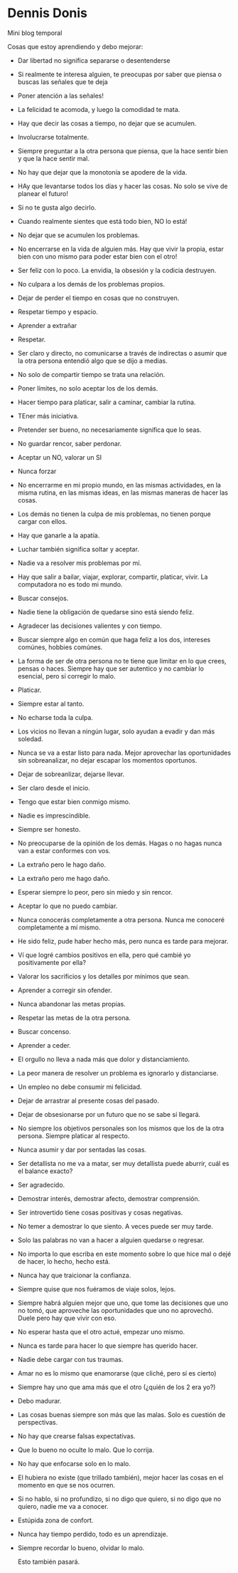 # Dennis Donis
Mini blog temporal

Cosas que estoy aprendiendo y debo mejorar:
  - Dar libertad no significa separarse o desentenderse
  - Si realmente te interesa alguien, te preocupas por saber que piensa o buscas las señales que te deja
  - Poner atención a las señales!
  - La felicidad te acomoda, y luego la comodidad te mata.
  - Hay que decir las cosas a tiempo, no dejar que se acumulen.
  - Involucrarse totalmente.
  - Siempre preguntar a la otra persona que piensa, que la hace sentir bien y que la hace sentir mal.
  - No hay que dejar que la monotonía se apodere de la vida.
  - HAy que levantarse todos los días y hacer las cosas. No solo se vive de planear el futuro!
  - Si no te gusta algo decirlo.
  - Cuando realmente sientes que está todo bien, NO lo está!
  - No dejar que se acumulen los problemas.
  - No encerrarse en la vida de alguien más. Hay que vivir la propia, estar bien con uno mismo para poder estar bien con el otro!
  - Ser feliz con lo poco. La envidia, la obsesión y la codicia destruyen.
  - No culpara a los demás de los problemas propios.
  - Dejar de perder el tiempo en cosas que no construyen.
  - Respetar tiempo y espacio.
  - Aprender a extrañar
  - Respetar.
  - Ser claro y directo, no comunicarse a través de indirectas o asumir que la otra persona entendió algo que se dijo a medias.
  - No solo de compartir tiempo se trata una relación.
  - Poner límites, no solo aceptar los de los demás.
  - Hacer tiempo para platicar, salir a caminar, cambiar la rutina.
  - TEner más iniciativa.
  - Pretender ser bueno, no necesariamente significa que lo seas.
  - No guardar rencor, saber perdonar.
  - Aceptar un NO, valorar un SI
  - Nunca forzar
  - No encerrarme en mi propio mundo, en las mismas actividades, en la misma rutina, en las mismas ideas, en las mismas maneras de hacer las cosas. 
  - Los demás no tienen la culpa de mis problemas, no tienen porque cargar con ellos.
  - Hay que ganarle a la apatía.
  - Luchar también significa soltar y aceptar.
  - Nadie va a resolver mis problemas por mí.
  - Hay que salir a bailar, viajar, explorar, compartir, platicar, vivir. La computadora no es todo mi mundo.
  - Buscar consejos.
  - Nadie tiene la obligación de quedarse sino está siendo feliz.
  - Agradecer las decisiones valientes y con tiempo.
  - Buscar siempre algo en común que haga feliz a los dos, intereses comúnes, hobbies comúnes.
  - La forma de ser de otra persona no te tiene que limitar en lo que crees, pensas o haces. Siempre hay que ser autentico y no cambiar lo esencial, pero sí corregir lo malo.
  - Platicar.
  - Siempre estar al tanto.
  - No echarse toda la culpa.
  - Los vicios no llevan a ningún lugar, solo ayudan a evadir y dan más soledad.
  - Nunca se va a estar listo para nada. Mejor aprovechar las oportunidades sin sobreanalizar, no dejar escapar los momentos oportunos.
  - Dejar de sobreanlizar, dejarse llevar.
  - Ser claro desde el inicio.
  - Tengo que estar bien conmigo mismo. 
  - Nadie es imprescindible.
  - Siempre ser honesto.
  - No preocuparse de la opinión de los demás. Hagas o no hagas nunca van a estar conformes con vos.
  - La extraño pero le hago daño.
  - La extraño pero me hago daño.
  - Esperar siempre lo peor, pero sin miedo y sin rencor.
  - Aceptar lo que no puedo cambiar.
  - Nunca conocerás completamente a otra persona. Nunca me conoceré completamente a mí mismo.
  - He sido feliz, pude haber hecho más, pero nunca es tarde para mejorar.
  - Ví que logré cambios positivos en ella, pero qué cambié yo positivamente por ella?
  - Valorar los sacrificios y los detalles por mínimos que sean.
  - Aprender a corregir sin ofender.
  - Nunca abandonar las metas propias.
  - Respetar las metas de la otra persona.
  - Buscar concenso.
  - Aprender a ceder.
  - El orgullo no lleva a nada más que dolor y distanciamiento.
  - La peor manera de resolver un problema es ignorarlo y distanciarse.
  - Un empleo no debe consumir mi felicidad.
  - Dejar de arrastrar al presente cosas del pasado.
  - Dejar de obsesionarse por un futuro que no se sabe sí llegará.
  - No siempre los objetivos personales son los mismos que los de la otra persona. Siempre platicar al respecto.
  - Nunca asumir y dar por sentadas las cosas.
  - Ser detallista no me va a matar, ser muy detallista puede aburrir, cuál es el balance exacto?
  - Ser agradecido.
  - Demostrar interés, demostrar afecto, demostrar comprensión.
  - Ser introvertido tiene cosas positivas y cosas negativas.
  - No temer a demostrar lo que siento. A veces puede ser muy tarde.
  - Solo las palabras no van a hacer a alguien quedarse o regresar.
  - No importa lo que escriba en este momento sobre lo que hice mal o dejé de hacer, lo hecho, hecho está.
  - Nunca hay que traicionar la confianza.
  - Siempre quise que nos fuéramos de viaje solos, lejos.
  - Siempre habrá alguien mejor que uno, que tome las decisiones que uno no tomó, que aproveche las oportunidades que uno no aprovechó. Duele pero hay que vivir con eso.
  - No esperar hasta que el otro actué, empezar uno mismo.
  - Nunca es tarde para hacer lo que siempre has querido hacer.
  - Nadie debe cargar con tus traumas.
  - Amar no es lo mismo que enamorarse (que cliché, pero sí es cierto)
  - Siempre hay uno que ama más que el otro (¿quién de los 2 era yo?)
  - Debo madurar.
  - Las cosas buenas siempre son más que las malas. Solo es cuestión de perspectivas.
  - No hay que crearse falsas expectativas.
  - Que lo bueno no oculte lo malo. Que lo corrija.
  - No hay que enfocarse solo en lo malo.
  - El hubiera no existe (que trillado también), mejor hacer las cosas en el momento en que se nos ocurren.
  - Si no hablo, si no profundizo, si no digo que quiero, si no digo que no quiero, nadie me va a conocer.
  - Estúpida zona de confort.
  - Nunca hay tiempo perdido, todo es un aprendizaje.
  - Siempre recordar lo bueno, olvidar lo malo.
  
    Esto también pasará.
